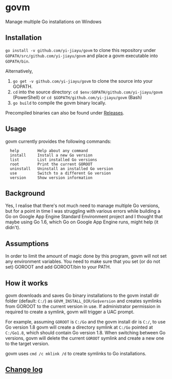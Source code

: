 # govm
Manage multiple Go installations on Windows

## Installation
`go install -v github.com/yi-jiayu/govm` to clone this repository under `GOPATH/src/github.com/yi-jiayu/govm` and place a govm executable into `GOPATH/bin`.

Alternatively,
1. `go get -v github.com/yi-jiayu/govm` to clone the source into your GOPATH.
2. `cd` into the source directory: `cd $env:GOPATH/github.com/yi-jiayu/govm` (PowerShell) or `cd $GOPATH/github.com/yi-jiayu/govm` (Bash)
3. `go build` to compile the govm binary locally.

Precompiled binaries can also be found under [Releases](https://github.com/yi-jiayu/govm/releases).

## Usage
govm currently provides the following commands:
```
  help        Help about any command
  install     Install a new Go version
  list        List installed Go versions
  root        Print the current GOROOT
  uninstall   Uninstall an installed Go version
  use         Switch to a different Go version
  version     Show version information
```

## Background
Yes, I realise that there's not much need to manage multiple Go versions, but for a point in time I was struggling with various errors while building a Go on Google App Engine Standard Environment project and I thought that maybe using Go 1.6, which Go on Google App Engine runs, might help (it didn't).

## Assumptions
In order to limit the amount of magic done by this program, govm will not set any environment variables. You need to make sure that you set (or do not set) GOROOT and add GOROOT/bin to your PATH.

## How it works
govm downloads and saves Go binary installations to the govm install dir folder (default: `C:/`) as `GOVM_INSTALL_DIR/Go$version` and creates symlinks from GOROOT to the current version in use. If administrator permission in required to create a symlink, govm will trigger a UAC prompt.

For example, assuming `GOROOT` is `C:/Go` and the govm install dir is `C:/`, to use Go version 1.8 govm will create a directory symlink at `C:/Go` pointed at `C:/Go1.8`, which should contain Go version 1.8. When switching between Go versions, govm will delete the current `GOROOT` symlink and create a new one to the target version.

govm uses `cmd /c mklink /d` to create symlinks to Go installations.

## [Change log](CHANGELOG.md)
